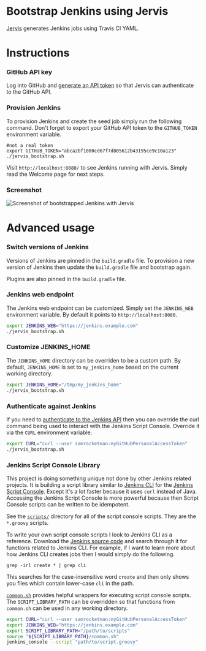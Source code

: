 # Bootstrap Jenkins using Jervis

[Jervis][jervis] generates Jenkins jobs using Travis CI YAML.

# Instructions

### GitHub API key

Log into GitHub and [generate an API token][gh-token] so that Jervis can
authenticate to the GitHub API.

### Provision Jenkins

To provision Jenkins and create the seed job simply run the following command.
Don't forget to export your GitHub API token to the `GITHUB_TOKEN` environment
variable.

    #not a real token
    export GITHUB_TOKEN="abca2bf1000cd67f7d805612b43195ce9c10a123"
    ./jervis_bootstrap.sh

Visit `http://localhost:8080/` to see Jenkins running with Jervis.  Simply read
the Welcome page for next steps.

### Screenshot

![Screenshot of bootstrapped Jenkins with Jervis][jenkins-jervis-screenshot]

# Advanced usage

### Switch versions of Jenkins

Versions of Jenkins are pinned in the `build.gradle` file.  To provision a new
version of Jenkins then update the `build.gradle` file and bootstrap again.

Plugins are also pinned in the `build.gradle` file.

### Jenkins web endpoint

The Jenkins web endpoint can be customized.  Simply set the `JENKINS_WEB`
environment variable.  By default it points to `http://localhost:8080`.

```bash
export JENKINS_WEB="https://jenkins.example.com"
./jervis_bootstrap.sh
```

### Customize JENKINS\_HOME

The `JENKINS_HOME` directory can be overriden to be a custom path.  By default,
`JENKINS_HOME` is set to `my_jenkins_home` based on the current working
directory.

```bash
export JENKINS_HOME="/tmp/my_jenkins_home"
./jervis_bootstrap.sh
```

### Authenticate against Jenkins

If you need to [authenticate to the Jenkins API][jenkins-auth] then you can
override the curl command being used to interact with the Jenkins Script
Console.  Override it via the `CURL` environment variable.

```bash
export CURL="curl --user samrocketman:myGitHubPersonalAccessToken"
./jervis_bootstrap.sh
```

### Jenkins Script Console Library

This project is doing something unique not done by other Jenkins related
projects.  It is building a script library similar to [Jenkins CLI][jenkins-cli]
for the [Jenkins Script Console][jenkins-console].  Except it's a lot faster
because it uses `curl` instead of Java.  Accessing the Jenkins Script Console is
more powerful because then Script Console scripts can be written to be
idempotent.

See the [`scripts/`](scripts) directory for all of the script console scripts.
They are the `*.groovy` scripts.

To write your own script console scripts I look to Jenkins CLI as a reference.
Download the [Jenkins source code][jenkins-source] and search through it for
functions related to Jenkins CLI.  For example, if I want to learn more about
how Jenkins CLI creates jobs then I would simply do the following.

    grep -irl create * | grep cli

This searches for the case-insensitive word `create` and then only shows you
files which contain lower-case `cli` in the path.

[`common.sh`](scripts/common.sh) provides helpful wrappers for executing script
console scripts.  The `SCRIPT_LIBRARY_PATH` can be overridden so that functions
from `common.sh` can be used in any working directory.

```bash
export CURL="curl --user samrocketman:myGitHubPersonalAccessToken"
export JENKINS_WEB="https://jenkins.example.com"
export SCRIPT_LIBRARY_PATH="/path/to/scripts"
source "${SCRIPT_LIBRARY_PATH}/common.sh"
jenkins_console --script "path/to/script.groovy"
```

[gh-token]: https://help.github.com/articles/creating-an-access-token-for-command-line-use/
[jenkins-auth]: https://wiki.jenkins-ci.org/display/JENKINS/Github+OAuth+Plugin#GithubOAuthPlugin-CallingJenkinsAPIusingGitHubPersonalAccessTokens
[jenkins-cli]: https://wiki.jenkins-ci.org/display/JENKINS/Jenkins+CLI
[jenkins-console]: https://wiki.jenkins-ci.org/display/JENKINS/Jenkins+Script+Console
[jenkins-jervis-screenshot]: https://cloud.githubusercontent.com/assets/875669/7763908/13ffa702-0016-11e5-9e6c-067f59371a6d.png
[jenkins-source]: https://github.com/jenkinsci/jenkins
[jervis]: https://github.com/samrocketman/jervis
